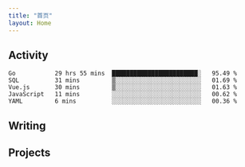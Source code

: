 ```yaml
---
title: "首页"
layout: Home
---
```


## Activity
<!--START_SECTION:waka-->
```text
Go           29 hrs 55 mins  ████████████████████████░   95.49 % 
SQL          31 mins         ▒░░░░░░░░░░░░░░░░░░░░░░░░   01.69 % 
Vue.js       30 mins         ▒░░░░░░░░░░░░░░░░░░░░░░░░   01.63 % 
JavaScript   11 mins         ░░░░░░░░░░░░░░░░░░░░░░░░░   00.62 % 
YAML         6 mins          ░░░░░░░░░░░░░░░░░░░░░░░░░   00.36 % 
```
<!--END_SECTION:waka-->

## Writing
<PindedPosts />

## Projects
<Projects />
